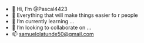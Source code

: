 - 👋 Hi, I’m @Pascal4423
- 👀 Everything that will make things easier fo r people
- 🌱 I’m currently learning ...
- 💞️ I’m looking to collaborate on ...
- 📫 samuelolatunde50@gmail.com

<!---
Pascal4423/Pascal4423 is a ✨ special ✨ repository because its `README.md` (this file) appears on your GitHub profile.
You can click the Preview link to take a look at your changes.
--->
